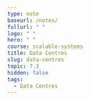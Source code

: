 ```yaml
---
type: note
baseurl: /notes/
fullurl: " "
logo: " "
hero: " "
course: scalable-systems
title: Data Centres
slug: data-centres
topic: 7.3
hidden: false
tags:
  - Data Centres
---
```

